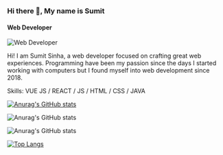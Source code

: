 ### Hi there 👋, My name is Sumit
#### Web Developer
![Web Developer](https://arturssmirnovs.github.io/github-profile-readme-generator/images/banner.png)

Hi! I am Sumit Sinha, a web developer focused on crafting great web experiences. Programming have been my passion since the days I started working with computers but I found myself into web development since 2018.

Skills: VUE JS / REACT / JS / HTML / CSS / JAVA

[![Anurag's GitHub stats](https://github-readme-stats.vercel.app/api?username=sumit298)](https://github.com/anuraghazra/github-readme-stats)

![Anurag's GitHub stats](https://github-readme-stats.vercel.app/api?username=sumit298&hide=contribs,prs)

![Anurag's GitHub stats](https://github-readme-stats.vercel.app/api?username=sumit298&show_icons=true)

[![Top Langs](https://github-readme-stats.vercel.app/api/top-langs/?username=sumit298&layout=compact)](https://github.com/sumit298/github-readme-stats)


<!-- [![Top Langs](https://github-readme-stats.vercel.app/api/top-langs/?username=sumit298)](https://github.com/sumit298/github-readme-stats) -->








<!--
**sumit298/sumit298** is a ✨ _special_ ✨ repository because its `README.md` (this file) appears on your GitHub profile.

Here are some ideas to get you started:

- 🔭 I’m currently working on ...
- 🌱 I’m currently learning ...
- 👯 I’m looking to collaborate on ...
- 🤔 I’m looking for help with ...
- 💬 Ask me about ...
- 📫 How to reach me: ...
- 😄 Pronouns: ...
- ⚡ Fun fact: ...
-->
